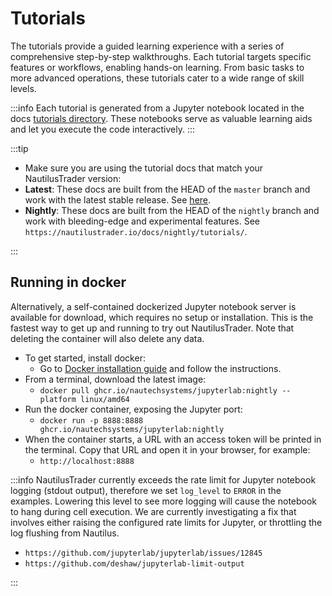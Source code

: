 # Tutorials

The tutorials provide a guided learning experience with a series of comprehensive step-by-step walkthroughs.
Each tutorial targets specific features or workflows, enabling hands-on learning.
From basic tasks to more advanced operations, these tutorials cater to a wide range of skill levels.

:::info
Each tutorial is generated from a Jupyter notebook located in the docs [tutorials directory](https://github.com/nautechsystems/nautilus_trader/tree/develop/docs/tutorials). These notebooks serve as valuable learning aids and let you execute the code interactively.
:::

:::tip

- Make sure you are using the tutorial docs that match your NautilusTrader version:
- **Latest**: These docs are built from the HEAD of the `master` branch and work with the latest stable release. See [here](../tutorials/).
- **Nightly**: These docs are built from the HEAD of the `nightly` branch and work with bleeding-edge and experimental features. See `https://nautilustrader.io/docs/nightly/tutorials/`.

:::

## Running in docker

Alternatively, a self-contained dockerized Jupyter notebook server is available for download, which requires no setup or
installation. This is the fastest way to get up and running to try out NautilusTrader. Note that deleting the container will also delete any data.

- To get started, install docker:
  - Go to [Docker installation guide](https://docs.docker.com/get-docker/) and follow the instructions.
- From a terminal, download the latest image:
  - `docker pull ghcr.io/nautechsystems/jupyterlab:nightly --platform linux/amd64`
- Run the docker container, exposing the Jupyter port:
  - `docker run -p 8888:8888 ghcr.io/nautechsystems/jupyterlab:nightly`
- When the container starts, a URL with an access token will be printed in the terminal. Copy that URL and open it in your browser, for example:
  - `http://localhost:8888`

:::info
NautilusTrader currently exceeds the rate limit for Jupyter notebook logging (stdout output),
therefore we set `log_level` to `ERROR` in the examples. Lowering this level to see
more logging will cause the notebook to hang during cell execution. We are currently
investigating a fix that involves either raising the configured rate limits for
Jupyter, or throttling the log flushing from Nautilus.

- `https://github.com/jupyterlab/jupyterlab/issues/12845`
- `https://github.com/deshaw/jupyterlab-limit-output`

:::
